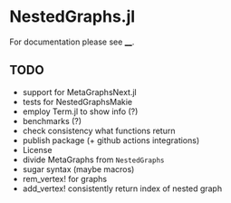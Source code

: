 # NestedGraphs.jl
For documentation please see [__](__).


## TODO
- support for MetaGraphsNext.jl
- tests for NestedGraphsMakie
- employ Term.jl to show info (?)
- benchmarks (?)
- check consistency what functions return
- publish package (+ github actions integrations)
- License
- divide MetaGraphs from `NestedGraphs`
- sugar syntax (maybe macros)
- rem_vertex! for graphs
- add_vertex! consistently return index of nested graph
